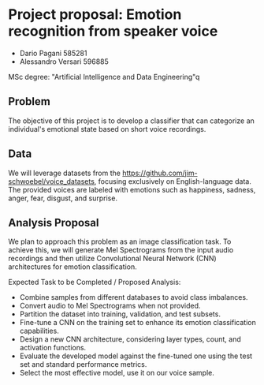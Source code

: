 # Project proposal: Emotion recognition from speaker voice

- Dario Pagani 585281
- Alessandro Versari 596885

MSc degree: "Artificial Intelligence and Data Engineering"q

##  Problem

The objective of this project is to develop a classifier that can categorize an individual's emotional state based on short voice recordings.

## Data 

We will leverage datasets from the https://github.com/jim-schwoebel/voice_datasets, focusing exclusively on English-language data. The provided voices are labeled with emotions such as happiness, sadness, anger, fear, disgust, and surprise.

## Analysis Proposal

We plan to approach this problem as an image classification task. To achieve this, we will generate Mel Spectrograms from the input audio recordings and then utilize Convolutional Neural Network (CNN) architectures for emotion classification.

Expected Task to be Completed / Proposed Analysis:

- Combine samples from different databases to avoid class imbalances.
- Convert audio to Mel Spectrograms when not provided.
- Partition the dataset into training, validation, and test subsets.
- Fine-tune a CNN on the training set to enhance its emotion classification capabilities.
- Design a new CNN architecture, considering layer types, count, and activation functions.
- Evaluate the developed model against the fine-tuned one using the test set and standard performance metrics.
- Select the most effective model, use it on our voice sample.
